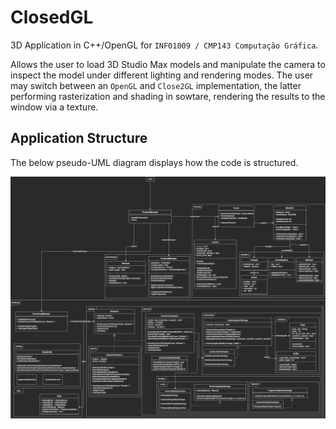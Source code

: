 # ClosedGL
3D Application in C++/OpenGL for `INF01009 / CMP143 Computação Gráfica`. 

Allows the user to load 3D Studio Max models and manipulate the camera to inspect the model under different lighting and rendering modes. The user may switch between an `OpenGL` and `Close2GL` implementation, the latter performing rasterization and shading in sowtare, rendering the results to the window via a texture.

## Application Structure
The below pseudo-UML diagram displays how the code is structured.

![UML Diagram](doc/images/ClosedGL_UML_Diagram.jpg)

